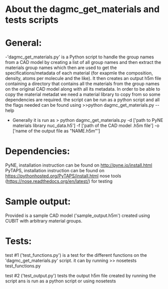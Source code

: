 About the dagmc_get_materials and tests scripts
====
# General:
-'dagmc_get_materials.py' is a Python script to handle the group names from a CAD model by creating a list of all group names and then extract the materials group names which then are used to get the specifications/metadata of each material (for exapmle the composition, density, atoms per molecule and the like). It then creates an output h5m file containing a directory that contains all the materials from the group names on the original CAD model along with all its metadata. In order to be able to copy the material metadat we need a material library to copy from so some dependencies are required.
the script can be run as a python script and all the flags needed can be found using >>python dagmc_get_materials.py --help

- Generally it is run as > python dagmc_get_materials.py -d ['path to PyNE materials library nuc_data.h5'] -f ['path of the CAD model .h5m file'] -o ['name of the output file as "NAME.h5m"']


# Dependencies:
PyNE, installation instruction can be found on http://pyne.io/install.html
PyTAPS, installation instruction can be found on https://pythonhosted.org/PyTAPS/install.html
nose tools (https://nose.readthedocs.org/en/latest/) for testing

# Sample output:
Provided is a sample CAD model ('sample_output.h5m') created using CUBIT with arbitrary material groups.

# Tests:
test #1 ('test_functions.py') is a test for the different functions on the 'dagmc_get_materials.py' script. it can by running >> nosetests test_functions.py

test #2 ('test_output.py') tests the output h5m file created by running the script ans is run as a python script or using nosetests  
